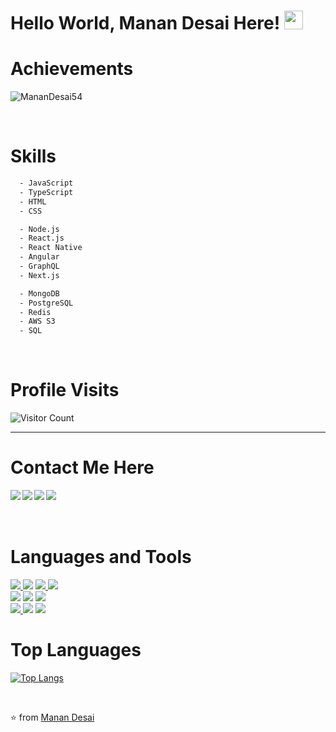 # Hello World, Manan Desai Here! <img src="https://github.com/TheDudeThatCode/TheDudeThatCode/raw/master/Assets/Earth.gif" width="30" />

# Achievements
<img src="https://github-readme-stats.vercel.app/api?username=MananDesai54&show_icons=true&theme=dark&&count_private=true&include_all_commits=true" alt="MananDesai54" /> </p><br/>

# Skills
```bash
  - JavaScript 
  - TypeScript
  - HTML
  - CSS

  - Node.js 
  - React.js 
  - React Native 
  - Angular
  - GraphQL 
  - Next.js

  - MongoDB
  - PostgreSQL
  - Redis
  - AWS S3
  - SQL
```
<br/>

# Profile Visits
![Visitor Count](https://profile-counter.glitch.me/MananDesai54/count.svg)
<hr />

# Contact Me Here
<a href=https://www.facebook.com/manan.desai.1811/> <img align="left" src="https://img.icons8.com/color/48/000000/facebook-new.png"></img></a>
<a href=https://www.linkedin.com/in/manan-desai-9ab441186 > <img align="left" src="https://img.icons8.com/color/48/000000/linkedin.png"></img></a>
<a href=https://twitter.com/developtheweb_ > <img align="left" src="https://img.icons8.com/color/48/000000/twitter.png"></img></a>
<a href=https://medium.com/@MananDe67590352 > <img align="left" src="https://img.icons8.com/color/48/000000/medium-monogram.png"></img></a>
<br/>
<br/>
<br/>

# Languages and Tools
<a href="#"><img src="https://img.icons8.com/color/48/000000/javascript.png"/> </a>
<a href="#"><img src="https://img.icons8.com/color/48/000000/typescript.png"/></a>
<a href="#"><img src="https://img.icons8.com/color/48/000000/css3.png"/> </a>
<a href="#"><img src="https://img.icons8.com/color/48/000000/html-5.png"/> </a>
<br />
<a href="#"><img src="https://img.icons8.com/color/48/000000/nodejs.png"/></a>
<a href="#"><img src="https://img.icons8.com/color/48/000000/react-native.png"/></a>
<a href="#"> <img src="https://cdn.iconscout.com/icon/free/png-48/angular-3-226070.png" /></a>
<br />
<a href="#"> <img src="https://img.icons8.com/color/48/000000/graphql.png"/> </a>
<a href="#"> <img src="https://img.icons8.com/color/50/000000/mongodb.png"/></a>
<a href="#"> <img src="https://img.icons8.com/color/48/000000/postgreesql.png"/> </a>

# Top Languages
[![Top Langs](https://github-readme-stats.vercel.app/api/top-langs?username=MananDesai54&layout=compact&theme=dark&count_private=true)](https://github.com/MananDesai54)

<br />

⭐ from [Manan Desai](https://github.com/MananDesai54)
